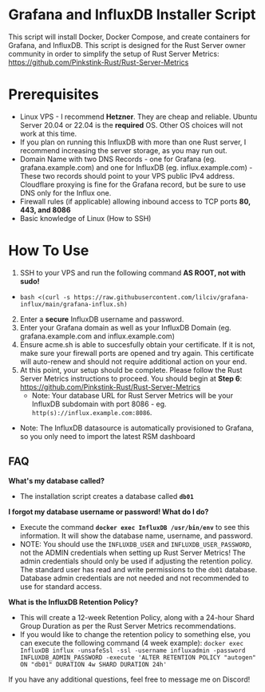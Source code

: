 # Grafana and InfluxDB Installer Script

This script will install Docker, Docker Compose, and create containers for Grafana, and InfluxDB.
This script is designed for the Rust Server owner community in order to simplify the setup of Rust Server Metrics:
https://github.com/Pinkstink-Rust/Rust-Server-Metrics


# Prerequisites
- Linux VPS - I recommend **Hetzner**. They are cheap and reliable. Ubuntu Server 20.04 or 22.04 is the **required** OS. Other OS choices will not work at this time.
- If you plan on running this InfluxDB with more than one Rust server, I recommend increasing the server storage, as you may run out.
- Domain Name with two DNS Records - one for Grafana (eg. grafana.example.com) and one for InfluxDB (eg. influx.example.com) - These two records should point to your VPS public IPv4 address. Cloudflare proxying is fine for the Grafana record, but be sure to use DNS only for the Influx one.
- Firewall rules (if applicable) allowing inbound access to TCP ports **80, 443, and 8086**
- Basic knowledge of Linux (How to SSH)

# How To Use
1. SSH to your VPS and run the following command **AS ROOT, not with sudo!**
- ```bash <(curl -s https://raw.githubusercontent.com/lilciv/grafana-influx/main/grafana-influx.sh)```
2. Enter a **secure** InfluxDB username and password.
3. Enter your Grafana domain as well as your InfluxDB Domain (eg. grafana.example.com and influx.example.com)
4. Ensure acme.sh is able to succesfully obtain your certificate. If it is not, make sure your firewall ports are opened and try again. This certificate will auto-renew and should not require additional action on your end.
5. At this point, your setup should be complete. Please follow the Rust Server Metrics instructions to proceed. You should begin at **Step 6**: https://github.com/Pinkstink-Rust/Rust-Server-Metrics
	- Note: Your database URL for Rust Server Metrics will be your InfluxDB subdomain with port 8086 - eg. `http(s)://influx.example.com:8086`.
  - Note: The InfluxDB datasource is automatically provisioned to Grafana, so you only need to import the latest RSM dashboard

## FAQ
**What's my database called?**
- The installation script creates a database called **`db01`**
	
**I forgot my database username or password! What do I do?**
- Execute the command **`docker exec InfluxDB /usr/bin/env`** to see this information. It will show the database name, username, and password.
- NOTE: You should use the `INFLUXDB_USER` and `INFLUXDB_USER_PASSWORD`, not the ADMIN credentials when setting up Rust Server Metrics! The admin credentials should only be used if adjusting the retention policy. The standard user has read and write permissions to the `db01` database. Database admin credentials are not needed and not recommended to use for standard access.

**What is the InfluxDB Retention Policy?**
- This will create a 12-week Retention Policy, along with a 24-hour Shard Group Duration as per the Rust Server Metrics recommendations.
- If you would like to change the retention policy to something else, you can execute the following command (4 week example): `docker exec InfluxDB influx -unsafeSsl -ssl -username influxadmin -password INFLUXDB_ADMIN_PASSWORD -execute 'ALTER RETENTION POLICY "autogen" ON "db01" DURATION 4w SHARD DURATION 24h'`

If you have any additional questions, feel free to message me on Discord!

